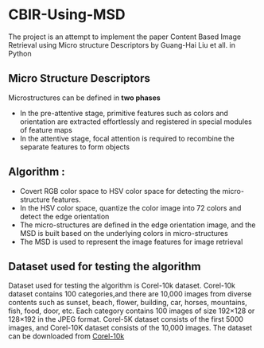 # CBIR-Using-MSD
The project is an attempt to implement the paper Content Based Image Retrieval using Micro structure Descriptors by Guang-Hai Liu et all. in Python

## Micro Structure Descriptors

Microstructures can be defined in **two phases**
- In the pre-attentive stage, primitive features such as colors and orientation are extracted effortlessly and registered in special modules of feature maps
- In the attentive stage, focal attention is required to recombine the separate features to form
objects

## Algorithm :

- Covert RGB color space to HSV color space for detecting the micro-structure features.
- In the HSV color space, quantize the color image into 72 colors and detect the edge orientation
- The micro-structures are defined in the edge orientation image, and the MSD is built based on the underlying colors in micro-structures
- The MSD is used to represent the image features for image retrieval

## Dataset used for testing the algorithm

Dataset used for testing the algorithm is Corel-10k dataset. Corel-10k dataset  contains 100 categories,and there are 10,000 images from diverse contents such as sunset, beach, flower, building, car, horses, mountains, fish, food, door, etc. Each category contains 100 images of size 192×128 or 128×192 in the JPEG format.  Corel-5K dataset consists of the first 5000 images, and Corel-10K dataset consists of the 10,000 images. The dataset can be downloaded from [Corel-10k](http://www.ci.gxnu.edu.cn/cbir/Dataset.aspx)